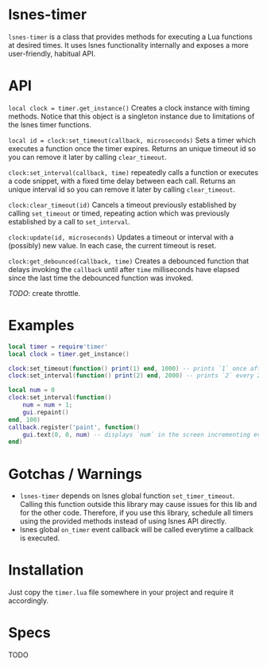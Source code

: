 lsnes-timer
========

`lsnes-timer` is a class that provides methods for executing a Lua functions at desired times.
It uses lsnes functionality internally and exposes a more user-friendly, habitual API.


API
===


`local clock = timer.get_instance()`
Creates a clock instance with timing methods. Notice that this object is a singleton instance due to limitations of the lsnes timer functions.

`local id = clock:set_timeout(callback, microseconds)`
Sets a timer which executes a function once the timer expires.
Returns an unique timeout id so you can remove it later by calling `clear_timeout`.

`clock:set_interval(callback, time)`
repeatedly calls a function or executes a code snippet, with a fixed time delay between each call.
Returns an unique interval id so you can remove it later by calling `clear_timeout`.

`clock:clear_timeout(id)`
Cancels a timeout previously established by calling `set_timeout` or timed, repeating action which was previously established by a call to `set_interval`.

`clock:update(id, microseconds)`
Updates a timeout or interval with a (possibly) new value. In each case, the current timeout is reset.

`clock:get_debounced(callback, time)`
Creates a debounced function that delays invoking the `callback` until after `time` milliseconds have elapsed since the last time the debounced function was invoked.

*TODO*: create throttle.

Examples
========

```lua
local timer = require'timer'
local clock = timer.get_instance()

clock:set_timeout(function() print(1) end, 1000) -- prints `1` once after 1 second
clock:set_interval(function() print(2) end, 2000) -- prints `2` every 2 seconds after

local num = 0
clock:set_interval(function()
    num = num + 1;
    gui.repaint()
end, 100)
callback.register('paint', function()
    gui.text(0, 0, num) -- displays `num` in the screen incrementing every 0.1 second, regardless of whether the emulator is paused or not
end)
```

Gotchas / Warnings
==================

* `lsnes-timer` depends on lsnes global function `set_timer_timeout`. Calling this function outside this library may cause issues for this lib and for the other code. Therefore, if you use this library, schedule all timers using the provided methods instead of using lsnes API directly.
* lsnes global `on_timer` event callback will be called everytime a callback is executed.


Installation
============

Just copy the `timer.lua` file somewhere in your project and require it accordingly.


Specs
=====

TODO
